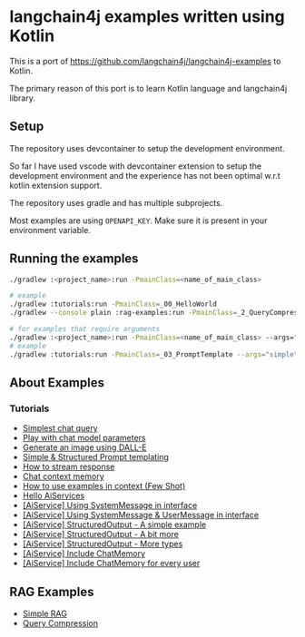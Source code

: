 # langchain4j examples written using Kotlin

This is a port of https://github.com/langchain4j/langchain4j-examples to Kotlin.

The primary reason of this port is to learn Kotlin language and langchain4j library.

## Setup

The repository uses devcontainer to setup the development environment. 

So far I have used vscode with devcontainer extension to setup the development environment and the experience has not been optimal w.r.t kotlin extension support. 

The repository uses gradle and has multiple subprojects.

Most examples are using `OPENAPI_KEY`. Make sure it is present in your environment variable.


## Running the examples

```bash
./gradlew :<project_name>:run -PmainClass=<name_of_main_class>

# example
./gradlew :tutorials:run -PmainClass=_00_HelloWorld
./gradlew --console plain :rag-examples:run -PmainClass=_2_QueryCompression
```

```bash
# for examples that require arguments
./gradlew :<project_name>:run -PmainClass=<name_of_main_class> --args="<arguments>"
# example
./gradlew :tutorials:run -PmainClass=_03_PromptTemplate --args="simple"
```

## About Examples

### Tutorials

- [Simplest chat query](tutorials/src/main/kotlin/_00_HelloWorld.kt)
- [Play with chat model parameters](tutorials/src/main/kotlin/_01_ModelParameters.kt)
- [Generate an image using DALL-E](tutorials/src/main/kotlin/_02_OpenAiImageModelExamples.kt)
- [Simple & Structured Prompt templating](tutorials/src/main/kotlin/_03_PromptTemplate.kt)
- [How to stream response](tutorials/src/main/kotlin/_04_Streaming.kt)
- [Chat context memory](tutorials/src/main/kotlin/_05_Memory.kt)
- [How to use examples in context (Few Shot)](tutorials/src/main/kotlin/_06_FewShot.kt)
- [Hello AiServices](tutorials/src/main/kotlin/_08_AIServiceEx1.kt)
- [[AiService] Using SystemMessage in interface](tutorials/src/main/kotlin/_08_AIServiceEx2.kt)
- [[AiService] Using SystemMessage & UserMessage in interface](tutorials/src/main/kotlin/_08_AIServiceEx3.kt)
- [[AiService] StructuredOutput - A simple example](tutorials/src/main/kotlin/_08_AIServiceEx4.kt)
- [[AiService] StructuredOutput - A bit more](tutorials/src/main/kotlin/_08_AIServiceEx5.kt)
- [[AiService] StructuredOutput - More types](tutorials/src/main/kotlin/_08_AIServiceEx6.kt)
- [[AiService] Include ChatMemory](tutorials/src/main/kotlin/_08_AIServiceEx7.kt)
- [[AiService] Include ChatMemory for every user](tutorials/src/main/kotlin/_08_AIServiceEx8.kt)

## RAG Examples

- [Simple RAG](rag-examples/src/main/kotlin/_1_EasyRAG.kt)
- [Query Compression](rag-examples/src/main/kotlin/_2_QueryCompression.kt)
